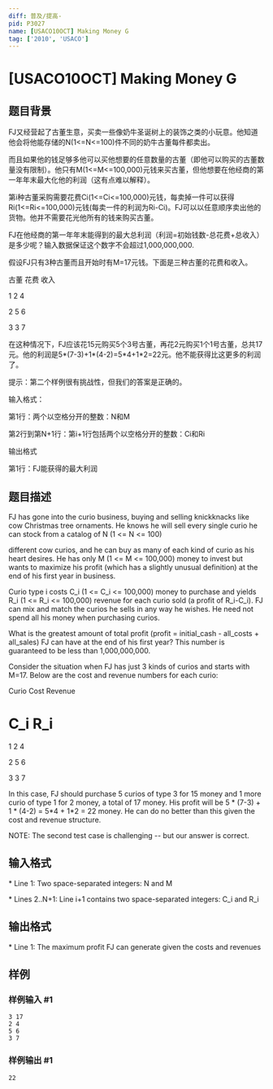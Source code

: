 ```yaml
---
diff: 普及/提高-
pid: P3027
name: [USACO10OCT] Making Money G
tag: ['2010', 'USACO']
---
```

# [USACO10OCT] Making Money G
## 题目背景

FJ又经营起了古董生意，买卖一些像奶牛圣诞树上的装饰之类的小玩意。他知道他会将他能存储的N(1<=N<=100)件不同的奶牛古董每件都卖出。


而且如果他的钱足够多他可以买他想要的任意数量的古董（即他可以购买的古董数量没有限制）。他只有M(1<=M<=100,000)元钱来买古董，但他想要在他经商的第一年年末最大化他的利润（这有点难以解释）。


第i种古董采购需要花费Ci(1<=Ci<=100,000)元钱，每卖掉一件可以获得Ri(1<=Ri<=100,000)元钱(每卖一件的利润为Ri-Ci)。FJ可以以任意顺序卖出他的货物。他并不需要花光他所有的钱来购买古董。


FJ在他经商的第一年年末能得到的最大总利润（利润=初始钱数-总花费+总收入）是多少呢？输入数据保证这个数字不会超过1,000,000,000.


假设FJ只有3种古董而且开始时有M=17元钱。下面是三种古董的花费和收入。


古董 花费 收入


1 2 4

2 5 6

3 3 7

在这种情况下，FJ应该花15元购买5个3号古董，再花2元购买1个1号古董，总共17元。他的利润是5\*(7-3)+1\*(4-2)=5\*4+1\*2=22元。他不能获得比这更多的利润了。


提示：第二个样例很有挑战性，但我们的答案是正确的。


输入格式：


第1行：两个以空格分开的整数：N和M


第2行到第N+1行：第i+1行包括两个以空格分开的整数：Ci和Ri


输出格式


第1行：FJ能获得的最大利润

## 题目描述

FJ has gone into the curio business, buying and selling knickknacks like cow Christmas tree ornaments. He knows he will sell every single curio he can stock from a catalog of N (1 <= N <= 100)

different cow curios, and he can buy as many of each kind of curio as his heart desires. He has only M (1 <= M <= 100,000) money to invest but wants to maximize his profit (which has a slightly unusual definition) at the end of his first year in business.

Curio type i costs C\_i (1 <= C\_i <= 100,000) money to purchase and yields R\_i (1 <= R\_i <= 100,000) revenue for each curio sold (a profit of R\_i-C\_i). FJ can mix and match the curios he sells in any way he wishes. He need not spend all his money when purchasing curios.

What is the greatest amount of total profit (profit = initial\_cash - all\_costs + all\_sales) FJ can have at the end of his first year? This number is guaranteed to be less than 1,000,000,000.

Consider the situation when FJ has just 3 kinds of curios and starts with M=17. Below are the cost and revenue numbers for each curio:

Curio     Cost     Revenue

#        C\_i       R\_i

1         2         4

2         5         6

3         3         7

In this case, FJ should purchase 5 curios of type 3 for 15 money and 1 more curio of type 1 for 2 money, a total of 17 money. His profit will be 5 \* (7-3) + 1 \* (4-2) = 5\*4 + 1\*2 = 22 money. He can do no better than this given the cost and revenue structure.

NOTE: The second test case is challenging -- but our answer is correct.

## 输入格式

\* Line 1: Two space-separated integers: N and M

\* Lines 2..N+1: Line i+1 contains two space-separated integers: C\_i and R\_i

## 输出格式

\* Line 1: The maximum profit FJ can generate given the costs and revenues

## 样例

### 样例输入 #1
```
3 17 
2 4 
5 6 
3 7 

```
### 样例输出 #1
```
22 

```
